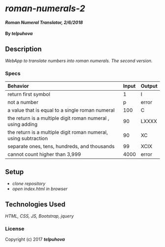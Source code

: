 # _roman-numerals-2_

#### _Roman Numeral Translator, 2/6/2018_

#### By _**telpuhova**_

## Description

_WebApp to translate numbers into roman numerals. The second version._

### Specs
| Behavior | Input | Output |
| :-------------     | :------------- | :------------- |
| return first symbol | 1 | I |
| not a number | p | error |
| a value that is equal to a single roman numeral | 100 | C |
| the return is a multiple digit roman numeral , using adding | 90 | LXXXX |
| the return is a multiple digit roman numeral, using subtraction | 90 | XC |
| separate ones, tens, hundreds, and thousands | 99 | XCIX |
| cannot count higher than 3,999 | 4000 | error |

## Setup

* _clone repository_
* _open index.html in browser_

## Technologies Used

_HTML, CSS, JS, Bootstrap, jquery_

### License

Copyright (c) 2017 ****_telpuhova_****
